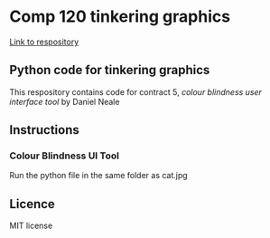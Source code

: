 # Comp 120 tinkering graphics
[Link to respository](https://github.com/DanielNeale/Tinkering_Graphics_Team_6)

## Python code for tinkering graphics
This respository contains code for contract 5, *colour blindness user interface tool* by Daniel Neale

## Instructions

### Colour Blindness UI Tool
Run the python file in the same folder as cat.jpg

## Licence
MIT license
